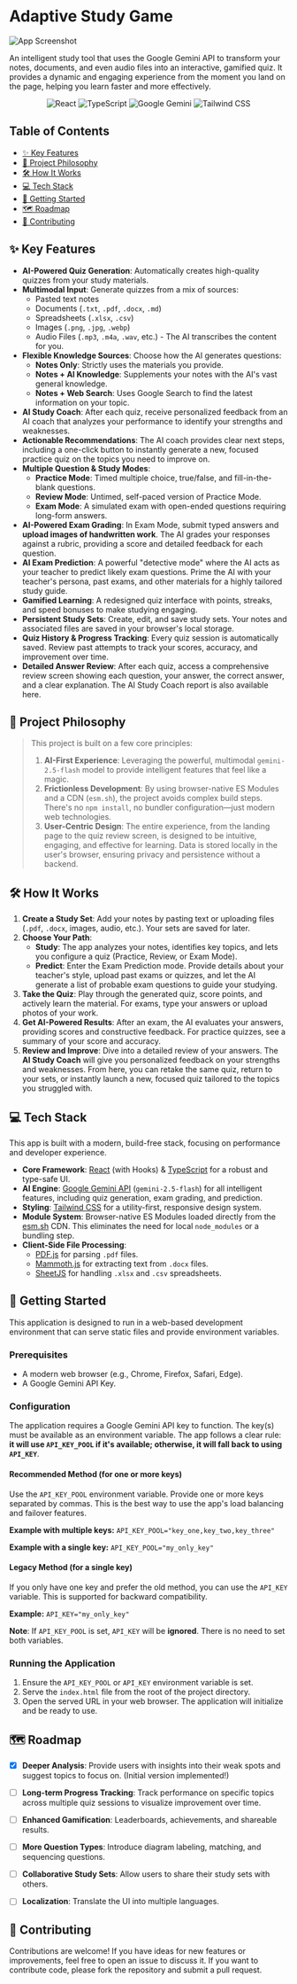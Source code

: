 # Adaptive Study Game

![App Screenshot](https://storage.googleapis.com/project-screenshots/adaptive-study-game/landing-page-preview.gif)

An intelligent study tool that uses the Google Gemini API to transform your notes, documents, and even audio files into an interactive, gamified quiz. It provides a dynamic and engaging experience from the moment you land on the page, helping you learn faster and more effectively.

<p align="center">
  <img alt="React" src="https://img.shields.io/badge/React-20232A?style=for-the-badge&logo=react&logoColor=61DAFB"/>
  <img alt="TypeScript" src="https://img.shields.io/badge/TypeScript-007ACC?style=for-the-badge&logo=typescript&logoColor=white"/>
  <img alt="Google Gemini" src="https://img.shields.io/badge/Google%20Gemini-8E44AD?style=for-the-badge&logo=google-gemini&logoColor=white"/>
  <img alt="Tailwind CSS" src="https://img.shields.io/badge/Tailwind_CSS-38B2AC?style=for-the-badge&logo=tailwind-css&logoColor=white"/>
</p>

## Table of Contents
- [✨ Key Features](#-key-features)
- [🚀 Project Philosophy](#-project-philosophy)
- [🛠️ How It Works](#️-how-it-works)
- [💻 Tech Stack](#-tech-stack)
- [🔧 Getting Started](#-getting-started)
- [🗺️ Roadmap](#️-roadmap)
- [🤝 Contributing](#-contributing)


## ✨ Key Features

- **AI-Powered Quiz Generation**: Automatically creates high-quality quizzes from your study materials.
- **Multimodal Input**: Generate quizzes from a mix of sources:
  - Pasted text notes
  - Documents (`.txt`, `.pdf`, `.docx`, `.md`)
  - Spreadsheets (`.xlsx`, `.csv`)
  - Images (`.png`, `.jpg`, `.webp`)
  - Audio Files (`.mp3`, `.m4a`, `.wav`, etc.) - The AI transcribes the content for you.
- **Flexible Knowledge Sources**: Choose how the AI generates questions:
  - **Notes Only**: Strictly uses the materials you provide.
  - **Notes + AI Knowledge**: Supplements your notes with the AI's vast general knowledge.
  - **Notes + Web Search**: Uses Google Search to find the latest information on your topic.
- **AI Study Coach**: After each quiz, receive personalized feedback from an AI coach that analyzes your performance to identify your strengths and weaknesses.
- **Actionable Recommendations**: The AI coach provides clear next steps, including a one-click button to instantly generate a new, focused practice quiz on the topics you need to improve on.
- **Multiple Question & Study Modes**:
  - **Practice Mode**: Timed multiple choice, true/false, and fill-in-the-blank questions.
  - **Review Mode**: Untimed, self-paced version of Practice Mode.
  - **Exam Mode**: A simulated exam with open-ended questions requiring long-form answers.
- **AI-Powered Exam Grading**: In Exam Mode, submit typed answers and **upload images of handwritten work**. The AI grades your responses against a rubric, providing a score and detailed feedback for each question.
- **AI Exam Prediction**: A powerful "detective mode" where the AI acts as your teacher to predict likely exam questions. Prime the AI with your teacher's persona, past exams, and other materials for a highly tailored study guide.
- **Gamified Learning**: A redesigned quiz interface with points, streaks, and speed bonuses to make studying engaging.
- **Persistent Study Sets**: Create, edit, and save study sets. Your notes and associated files are saved in your browser's local storage.
- **Quiz History & Progress Tracking**: Every quiz session is automatically saved. Review past attempts to track your scores, accuracy, and improvement over time.
- **Detailed Answer Review**: After each quiz, access a comprehensive review screen showing each question, your answer, the correct answer, and a clear explanation. The AI Study Coach report is also available here.


## 🚀 Project Philosophy
> This project is built on a few core principles:
> 1.  **AI-First Experience**: Leveraging the powerful, multimodal `gemini-2.5-flash` model to provide intelligent features that feel like a magic.
> 2.  **Frictionless Development**: By using browser-native ES Modules and a CDN (`esm.sh`), the project avoids complex build steps. There's no `npm install`, no bundler configuration—just modern web technologies.
> 3.  **User-Centric Design**: The entire experience, from the landing page to the quiz review screen, is designed to be intuitive, engaging, and effective for learning. Data is stored locally in the user's browser, ensuring privacy and persistence without a backend.


## 🛠️ How It Works

1.  **Create a Study Set**: Add your notes by pasting text or uploading files (`.pdf`, `.docx`, images, audio, etc.). Your sets are saved for later.
2.  **Choose Your Path**:
    - **Study**: The app analyzes your notes, identifies key topics, and lets you configure a quiz (Practice, Review, or Exam Mode).
    - **Predict**: Enter the Exam Prediction mode. Provide details about your teacher's style, upload past exams or quizzes, and let the AI generate a list of probable exam questions to guide your studying.
3.  **Take the Quiz**: Play through the generated quiz, score points, and actively learn the material. For exams, type your answers or upload photos of your work.
4.  **Get AI-Powered Results**: After an exam, the AI evaluates your answers, providing scores and constructive feedback. For practice quizzes, see a summary of your score and accuracy.
5.  **Review and Improve**: Dive into a detailed review of your answers. The **AI Study Coach** will give you personalized feedback on your strengths and weaknesses. From here, you can retake the same quiz, return to your sets, or instantly launch a new, focused quiz tailored to the topics you struggled with.


## 💻 Tech Stack
This app is built with a modern, build-free stack, focusing on performance and developer experience.

-   **Core Framework**: [React](https://react.dev/) (with Hooks) & [TypeScript](https://www.typescriptlang.org/) for a robust and type-safe UI.
-   **AI Engine**: [Google Gemini API](https://ai.google.dev/) (`gemini-2.5-flash`) for all intelligent features, including quiz generation, exam grading, and prediction.
-   **Styling**: [Tailwind CSS](https://tailwindcss.com/) for a utility-first, responsive design system.
-   **Module System**: Browser-native ES Modules loaded directly from the [esm.sh](https://esm.sh/) CDN. This eliminates the need for local `node_modules` or a bundling step.
-   **Client-Side File Processing**:
    -   [PDF.js](https://mozilla.github.io/pdf.js/) for parsing `.pdf` files.
    -   [Mammoth.js](https://github.com/mwilliamson/mammoth.js) for extracting text from `.docx` files.
    -   [SheetJS](https://sheetjs.com/) for handling `.xlsx` and `.csv` spreadsheets.


## 🔧 Getting Started

This application is designed to run in a web-based development environment that can serve static files and provide environment variables.

### Prerequisites

- A modern web browser (e.g., Chrome, Firefox, Safari, Edge).
- A Google Gemini API Key.

### Configuration

The application requires a Google Gemini API key to function. The key(s) must be available as an environment variable. The app follows a clear rule: **it will use `API_KEY_POOL` if it's available; otherwise, it will fall back to using `API_KEY`**.

#### Recommended Method (for one or more keys)

Use the `API_KEY_POOL` environment variable. Provide one or more keys separated by commas. This is the best way to use the app's load balancing and failover features.

**Example with multiple keys:**
`API_KEY_POOL="key_one,key_two,key_three"`

**Example with a single key:**
`API_KEY_POOL="my_only_key"`

#### Legacy Method (for a single key)

If you only have one key and prefer the old method, you can use the `API_KEY` variable. This is supported for backward compatibility.

**Example:**
`API_KEY="my_only_key"`

**Note**: If `API_KEY_POOL` is set, `API_KEY` will be **ignored**. There is no need to set both variables.

### Running the Application

1. Ensure the `API_KEY_POOL` or `API_KEY` environment variable is set.
2. Serve the `index.html` file from the root of the project directory.
3. Open the served URL in your web browser. The application will initialize and be ready to use.


## 🗺️ Roadmap

- [x] **Deeper Analysis**: Provide users with insights into their weak spots and suggest topics to focus on. (Initial version implemented!)
- [ ] **Long-term Progress Tracking**: Track performance on specific topics across multiple quiz sessions to visualize improvement over time.
- [ ] **Enhanced Gamification**: Leaderboards, achievements, and shareable results.
- [ ] **More Question Types**: Introduce diagram labeling, matching, and sequencing questions.
- [ ] **Collaborative Study Sets**: Allow users to share their study sets with others.
- [ ] **Localization**: Translate the UI into multiple languages.


## 🤝 Contributing
Contributions are welcome! If you have ideas for new features or improvements, feel free to open an issue to discuss it. If you want to contribute code, please fork the repository and submit a pull request.